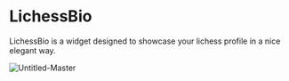 # LichessBio
LichessBio is a widget designed to showcase your lichess profile in a nice elegant way.


<p><img align="left" src="https://lichess-9y7rs14tq-petanons-projects.vercel.app/lichess-stats/Dzoomaster" alt="Untitled-Master" /></p>

